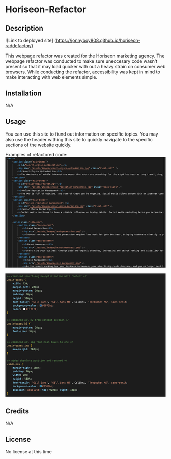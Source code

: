 # Horiseon-Refactor

## Description

![Link to deployed site] (https://jonnyboy808.github.io/horiseon-raddefactor/)

This webpage refactor was created for the Horiseon marketing agency. The webpage refactor was conducted to make sure uneccesary code wasn't present so that it may load quicker with out a heavy strain on consumer web browsers. While conducting the refactor, accessibility was kept in mind to make interacting with web elements simple.



## Installation

N/A

## Usage

You can use this site to fiund out information on specific topics. You may also use the header withing this site to quickly navigate to the specific sections of the website quickly.

Examples of refactored code:
![Example of refactored HTML code](assets/images/html_code.png)

![Example of refactored CSS code](assets/images/css_code.png)


## Credits

N/A

## License

No license at this time